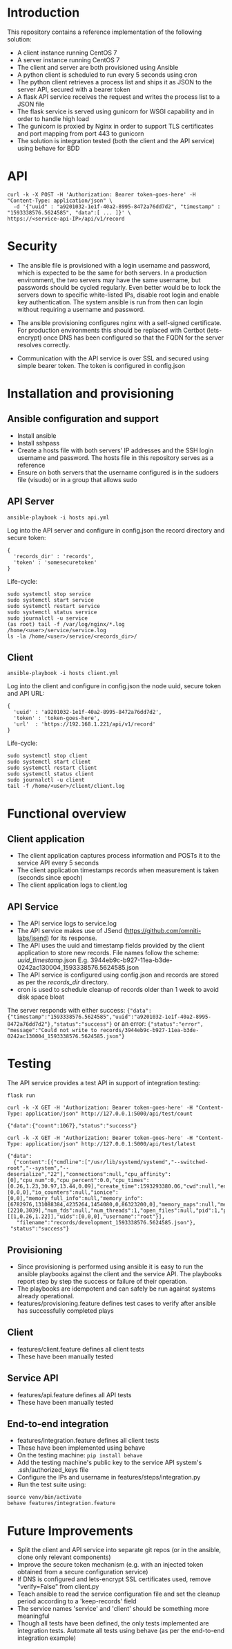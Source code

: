 # Introduction

This repository contains a reference implementation of the following solution:

* A client instance running CentOS 7
* A server instance running CentOS 7
* The client and server are both provisioned using Ansible
* A python client is scheduled to run every 5 seconds using cron
* The python client retrieves a process list and ships it as JSON to the server API, secured with a bearer token
* A flask API service receives the request and writes the process list to a JSON file
* The flask service is served using gunicorn for WSGI capability and in order to handle high load
* The gunicorn is proxied by Nginx in order to support TLS certificates and port mapping from port 443 to gunicorn
* The solution is integration tested (both the client and the API service) using behave for BDD

# API
```
curl -k -X POST -H 'Authorization: Bearer token-goes-here' -H "Content-Type: application/json" \
  -d '{"uuid" : "a9201032-1e1f-40a2-8995-8472a76dd7d2", "timestamp" : "1593338576.5624585", "data":[ ... ]}' \ 
https://<service-api-IP>/api/v1/record
```

# Security
* The ansible file is provisioned with a login username and password, which is expected to be the same for both servers.
In a production environment, the two servers may have the same username, but passwords should be cycled regularly. Even
better would be to lock the servers down to specific white-listed IPs, disable root login and enable key authentication.
The system ansible is run from then can login without requiring a username and password. 

* The ansible provisioning configures nginx with a self-signed certificate. For production environments this should be
replaced with Certbot (lets-encrypt) once DNS has been configured so that the FQDN for the server resolves correctly.

* Communication with the API service is over SSL and secured using simple bearer token. The token is configured in config.json

# Installation and provisioning
## Ansible configuration and support
* Install ansible
* Install sshpass
* Create a hosts file with both servers' IP addresses and the SSH login username and password. The hosts file in this 
repository  serves as a reference
* Ensure on both servers that the username configured is in the sudoers file (visudo) or in a group that allows sudo

## API Server
```ansible-playbook -i hosts api.yml```

Log into the API server and configure in config.json the record directory and secure token:

```
{
  'records_dir' : 'records',
  'token' : 'somesecuretoken'
}
```

Life-cycle:

```
sudo systemctl stop service
sudo systemctl start service
sudo systemctl restart service
sudo systemctl status service
sudo journalctl -u service
(as root) tail -f /var/log/nginx/*.log /home/<user>/service/service.log
ls -la /home/<user>/service/<records_dir>/
```

## Client

```ansible-playbook -i hosts client.yml```

Log into the client and configure in config.json the node uuid, secure token and API URL:

```
{
  'uuid' : 'a9201032-1e1f-40a2-8995-8472a76dd7d2',
  'token' : 'token-goes-here',
  'url'  : 'https://192.168.1.221/api/v1/record'
}
```

Life-cycle:

```
sudo systemctl stop client
sudo systemctl start client
sudo systemctl restart client
sudo systemctl status client
sudo journalctl -u client
tail -f /home/<user>/client/client.log
```

# Functional overview
## Client application
* The client application captures process information and POSTs it to the service API every 5 seconds
* The client application timestamps records when measurement is taken (seconds since epoch)
* The client application logs to client.log

## API Service
* The API service logs to service.log
* The API service makes use of JSend (https://github.com/omniti-labs/jsend) for its response.
* The API uses the uuid and timestamp fields provided by the client application to store new records. File names follow
the scheme: *uuid*_*timestamp*.json E.g. 3944eb9c-b927-11ea-b3de-0242ac130004_1593338576.5624585.json
* The API service is configured using config.json and records are stored as per the *records_dir* directory.  
* cron is used to schedule cleanup of records older than 1 week to avoid disk space bloat

The server responds with either success:
```{"data":{"timestamp":"1593338576.5624585","uuid":"a9201032-1e1f-40a2-8995-8472a76dd7d2"},"status":"success"}```
or an error:
```{"status":"error", "message":"Could not write to records/3944eb9c-b927-11ea-b3de-0242ac130004_1593338576.5624585.json"}```

# Testing
The API service provides a test API in support of integration testing:

```
flask run

curl -k -X GET -H 'Authorization: Bearer token-goes-here' -H "Content-Type: application/json" http://127.0.0.1:5000/api/test/count

{"data":{"count":1067},"status":"success"}

curl -k -X GET -H 'Authorization: Bearer token-goes-here' -H "Content-Type: application/json" http://127.0.0.1:5000/api/test/latest

{"data":
  {"content":[{"cmdline":["/usr/lib/systemd/systemd","--switched-root","--system","--deserialize","22"],"connections":null,"cpu_affinity":[0],"cpu_num":0,"cpu_percent":0.0,"cpu_times":[0.26,1.23,30.97,13.44,0.09],"create_time":1593293380.06,"cwd":null,"environ":null,"exe":"/usr/lib/systemd/systemd","gids":[0,0,0],"io_counters":null,"ionice":[0,0],"memory_full_info":null,"memory_info":[6782976,131088384,4235264,1454080,0,86323200,0],"memory_maps":null,"memory_percent":0.35194878890086134,"name":"systemd","nice":0,"num_ctx_switches":[2210,3039],"num_fds":null,"num_threads":1,"open_files":null,"pid":1,"ppid":0,"status":"sleeping","terminal":null,"threads":[[1,0.26,1.22]],"uids":[0,0,0],"username":"root"}],
   "filename":"records/development_1593338576.5624585.json"},
 "status":"success"}

```

## Provisioning
* Since provisioning is performed using ansible it is easy to run the ansible playbooks against the client and the
service API. The playbooks report step by step the success or failure of their operation.
* The playbooks are idempotent and can safely be run against systems already operational.
* features/provisioning.feature defines test cases to verify after ansible has successfully completed plays

## Client
* features/client.feature defines all client tests
* These have been manually tested

## Service API
* features/api.feature defines all API tests
* These have been manually tested

## End-to-end integration
* features/integration.feature defines all client tests
* These have been implemented using behave
* On the testing machine: ```pip install behave```
* Add the testing machine's public key to the service API system's .ssh/authorized_keys file
* Configure the IPs and username in features/steps/integration.py
* Run the test suite using:
```
source venv/bin/activate
behave features/integration.feature
```

# Future Improvements
* Split the client and API service into separate git repos (or in the ansible, clone only relevant components)
* Improve the secure token mechanism (e.g. with an injected token obtained from a secure configuration service)
* If DNS is configured and lets-encrypt SSL certificates used, remove "verify=False" from client.py
* Teach ansible to read the service configuration file and set the cleanup period according to a 'keep-records' field
* The service names 'service' and 'client' should be something more meaningful
* Though all tests have been defined, the only tests implemented are integration tests. Automate all tests using 
behave (as per the end-to-end integration example)

